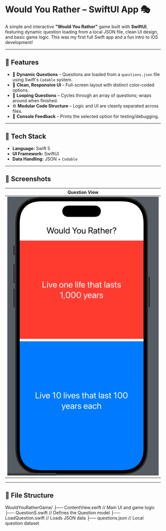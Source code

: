 # Would You Rather – SwiftUI App 🎭

A simple and interactive **"Would You Rather"** game built with **SwiftUI**, featuring dynamic question loading from a local JSON file, clean UI design, and basic game logic. This was my first full Swift app and a fun intro to iOS development!

---

## 🧩 Features

- 🧠 **Dynamic Questions** – Questions are loaded from a `questions.json` file using Swift's `Codable` system.
- 🎨 **Clean, Responsive UI** – Full-screen layout with distinct color-coded options.
- 🔁 **Looping Questions** – Cycles through an array of questions; wraps around when finished.
- ⚙️ **Modular Code Structure** – Logic and UI are cleanly separated across files.
- 🧪 **Console Feedback** – Prints the selected option for testing/debugging.

---

## 🧱 Tech Stack

- **Language:** Swift 5
- **UI Framework:** SwiftUI
- **Data Handling:** JSON + `Codable`

---

## 📸 Screenshots

| Question View              |
|---------------------------|
| ![screenshot](screenshot.png) |


---

## 📂 File Structure
WouldYouRatherGame/
├── ContentView.swift // Main UI and game logic
├── QuestionS.swift // Defines the Question model
├── LoadQuestion.swift // Loads JSON data
├── questions.json // Local question dataset

